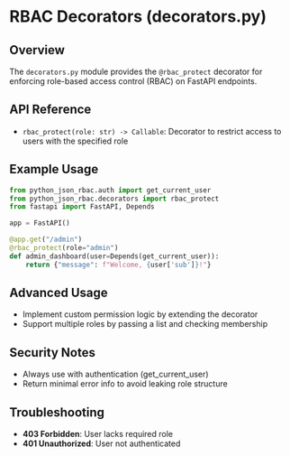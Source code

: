 # RBAC Decorators (decorators.py)

## Overview

The `decorators.py` module provides the `@rbac_protect` decorator for enforcing role-based access control (RBAC) on FastAPI endpoints.

## API Reference

- `rbac_protect(role: str) -> Callable`: Decorator to restrict access to users with the specified role

## Example Usage

```python
from python_json_rbac.auth import get_current_user
from python_json_rbac.decorators import rbac_protect
from fastapi import FastAPI, Depends

app = FastAPI()

@app.get("/admin")
@rbac_protect(role="admin")
def admin_dashboard(user=Depends(get_current_user)):
    return {"message": f"Welcome, {user['sub']}!"}
```

## Advanced Usage

- Implement custom permission logic by extending the decorator
- Support multiple roles by passing a list and checking membership

## Security Notes

- Always use with authentication (get_current_user)
- Return minimal error info to avoid leaking role structure

## Troubleshooting

- **403 Forbidden**: User lacks required role
- **401 Unauthorized**: User not authenticated
